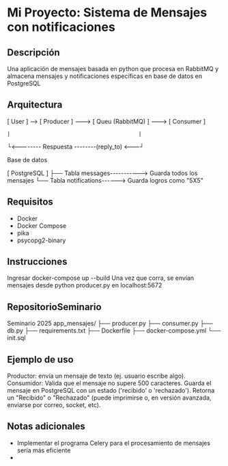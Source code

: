 # Mi Proyecto: Sistema de Mensajes con notificaciones

## Descripción
Una aplicación de mensajes basada en python que procesa en RabbitMQ y almacena mensajes y notificaciones específicas en base de datos en PostgreSQL

## Arquitectura
[ User ] --> [ Producer ] ---> [ Queu (RabbitMQ) ] ---> [ Consumer ]

    |                                          |
   └<-------- Respuesta --------(reply_to) <---┘


Base de datos

[ PostgreSQL ]
   ├── Tabla messages-----------> Guarda todos los mensajes
   └── Tabla notifications------> Guarda logros como "5X5"

## Requisitos
- Docker
- Docker Compose
- pika
- psycopg2-binary


## Instrucciones
Ingresar
docker-compose up --build
Una vez que corra, se envían mensajes desde python producer.py
en localhost:5672


## RepositorioSeminario
Seminario 2025
app_mensajes/
├── producer.py
├── consumer.py
├── db.py
├── requirements.txt
├── Dockerfile
├── docker-compose.yml
└── init.sql


## Ejemplo de uso
Productor: envía un mensaje de texto (ej. usuario escribe algo).
Consumidor:
Valida que el mensaje no supere 500 caracteres.
Guarda el mensaje en PostgreSQL con un estado ('recibido' o 'rechazado').
Retorna un "Recibido" o "Rechazado" (puede imprimirse o, en versión avanzada, enviarse por correo, socket, etc).


## Notas adicionales
- Implementar el programa Celery para el procesamiento de mensajes sería más eficiente
- 
